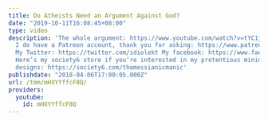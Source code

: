 ```yaml
---
title: Do Atheists Need an Argument Against God?
date: "2019-10-11T16:08:45+08:00"
type: video
description: 'The whole argument: https://www.youtube.com/watch?v=tYC1jJVkgZg Yes,
  I do have a Patreon account, thank you for asking: https://www.patreon.com/themessianicmanic
  My Twitter: https://twitter.com/idiolekt My facebook: https://www.facebook.com/themessianicmanic/
  Here’s my society6 store if you’re interested in my pretentious minimalist poster
  designs: https://society6.com/themessianicmanic'
publishdate: "2018-04-06T17:00:05.000Z"
url: /tmm/mHXYYffcF8Q/
providers:
  youtube:
    id: mHXYYffcF8Q
---
```

